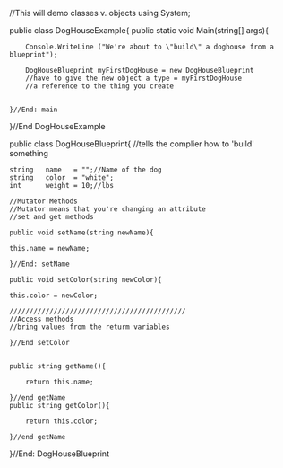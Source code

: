 //This will demo classes v. objects
using System;

public class DogHouseExample{
    public static void Main(string[] args){
        
        
        Console.WriteLine ("We're about to \"build\" a doghouse from a blueprint");
        
        DogHouseBlueprint myFirstDogHouse = new DogHouseBlueprint
        //have to give the new object a type = myFirstDogHouse
        //a reference to the thing you create
        
        
    }//End: main
}//End DogHouseExample

public class DogHouseBlueprint{
    //tells the complier how to 'build' something
    
    string   name   = "";//Name of the dog
    string   color  = "white";
    int      weight = 10;//lbs
    
    //Mutator Methods
    //Mutator means that you're changing an attribute
    //set and get methods
    
    public void setName(string newName){
        
    this.name = newName;
        
    }//End: setName
    
    public void setColor(string newColor){
    
    this.color = newColor;
    
    ////////////////////////////////////////////
    //Access methods
    //bring values from the returm variables
    
    }//End setColor
    
    
    public string getName(){
        
        return this.name;
        
    }//end getName
    public string getColor(){
        
        return this.color;
        
    }//end getName
    
}//End: DogHouseBlueprint
